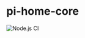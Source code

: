 # pi-home-core

![Node.js CI](https://github.com/raspberry-pi-home/pi-home-core/workflows/Node.js%20CI/badge.svg)
